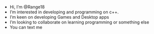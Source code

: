 - Hi, I’m @Range18
- I’m interested in developing and programming on c++.
- I’m keen on developing Games and Desktop apps
- I’m looking to collaborate on learning programming or something else
- You can text me


<!---
Range18/Range18 is a ✨ special ✨ repository because its `README.md` (this file) appears on your GitHub profile.
You can click the Preview link to take a look at your changes.
--->
